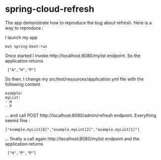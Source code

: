 # spring-cloud-refresh

The app demonstrate how to reproduce the bug about refresh. Here is a way to reproduce :

I launch my app

```
mvn spring-boot:run
```

 Once started I invoke http://localhost:8080/mylist endpoint. So the application returns

``` 
 ["A","H","P"]
```

So then, I change my src/test/resources/application.yml file with the following content

```
example:
myList:
- H
- P
```

... and call POST http://localhost:8080/admin/refresh endpoint. Everything seems fine :

```
["example.myList[0]","example.myList[2]","example.myList[1]"]
```

... finally a call again http://localhost:8080/mylist endpoint and the application returns

```
 ["H","P","P"]
```

